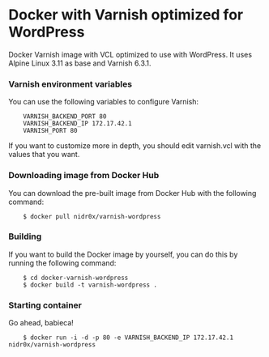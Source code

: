 Docker with Varnish optimized for WordPress
===========

Docker Varnish image with VCL optimized to use with WordPress. It uses Alpine Linux 3.11 as base and Varnish 6.3.1.

### Varnish environment variables
You can use the following variables to configure Varnish:

```
	VARNISH_BACKEND_PORT 80
	VARNISH_BACKEND_IP 172.17.42.1
	VARNISH_PORT 80
```

If you want to customize more in depth, you should edit varnish.vcl with the values that you want.

### Downloading image from Docker Hub 
You can download the pre-built image from Docker Hub with the following command:

```
	$ docker pull nidr0x/varnish-wordpress
```

### Building
If you want to build the Docker image by yourself, you can do this by running the following command:

```
	$ cd docker-varnish-wordpress
	$ docker build -t varnish-wordpress .
```

### Starting container
Go ahead, babieca! 

```
	$ docker run -i -d -p 80 -e VARNISH_BACKEND_IP 172.17.42.1 nidr0x/varnish-wordpress
```
